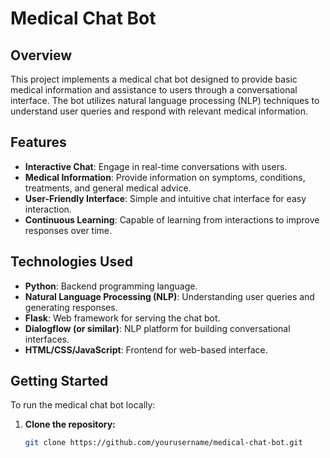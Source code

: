 # Medical Chat Bot

## Overview

This project implements a medical chat bot designed to provide basic medical information and assistance to users through a conversational interface. The bot utilizes natural language processing (NLP) techniques to understand user queries and respond with relevant medical information.

## Features

- **Interactive Chat**: Engage in real-time conversations with users.
- **Medical Information**: Provide information on symptoms, conditions, treatments, and general medical advice.
- **User-Friendly Interface**: Simple and intuitive chat interface for easy interaction.
- **Continuous Learning**: Capable of learning from interactions to improve responses over time.

## Technologies Used

- **Python**: Backend programming language.
- **Natural Language Processing (NLP)**: Understanding user queries and generating responses.
- **Flask**: Web framework for serving the chat bot.
- **Dialogflow (or similar)**: NLP platform for building conversational interfaces.
- **HTML/CSS/JavaScript**: Frontend for web-based interface.

## Getting Started

To run the medical chat bot locally:

1. **Clone the repository:**

   ```bash
   git clone https://github.com/yourusername/medical-chat-bot.git
